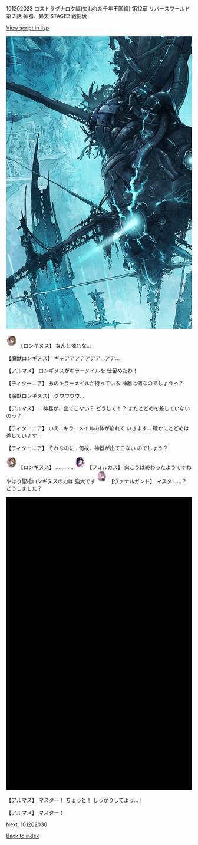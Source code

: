 101202023 ロストラグナロク編(失われた千年王国編) 第12章 リバースワールド 第２話 神器、昇天 STAGE2 戦闘後

[View script in lisp](../scripts/101202023.txt)

![underground_world_3.png](../images/backgrounds/underground_world_3.png)

<img src="../images/units/3300111.png" alt="3300111.png" height="34"/>
【ロンギヌス】
なんと憐れな…

【魔獣ロンギヌス】
ギャアアアアアアア…アア…

【アルマス】
ロンギヌスがキラーメイルを
仕留めたわ！

【ティターニア】
あのキラーメイルが持っている
神器は何なのでしょうっ？

【魔獣ロンギヌス】
グウウウウ…

【アルマス】
…神器が、出てこない？
どうして！？
まだとどめを差していないのっ？

【ティターニア】
いえ…キラーメイルの体が崩れて
いきます…
確かにとどめは差しています…

【ティターニア】
それなのに…何故、神器が出てこない
のでしょう？

<img src="../images/units/3300111.png" alt="3300111.png" height="34"/>
【ロンギヌス】
…………

<img src="../images/units/3301811.png" alt="3301811.png" height="34"/>
【フォルカス】
向こうは終わったようですね
やはり聖槍ロンギヌスの力は
強大です

<img src="../images/units/3601111.png" alt="3601111.png" height="34"/>
【ヴァナルガンド】
マスター…？
どうしました？

![bg_black.png](../images/backgrounds/bg_black.png)

【アルマス】
マスター！
ちょっと！
しっかりしてよっ…！

【アルマス】
マスター！


Next: [101202030](101202030.md)

[Back to index](index.md)

